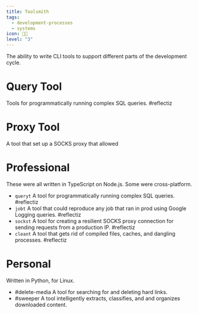 ```yaml
---
title: Toolsmith
tags:
  - development-processes
  - systems
icon: 🧰🔨
level: "3"
---
```

The ability to write CLI tools to support different parts of the development cycle.

# Query Tool
Tools for programmatically running complex SQL queries. #reflectiz 
# Proxy Tool
A tool that set up a SOCKS proxy that allowed 
# Professional
These were all written in TypeScript on Node.js. Some were cross-platform.

- `queryt` A tool for programmatically running complex SQL queries. #reflectiz
- `jobt` A tool that could reproduce any job that ran in prod using Google Logging queries. #reflectiz 
- `sockst` A tool for creating a resilient SOCKS proxy connection for sending requests from a  production IP. #reflectiz
- `cleant` A tool that gets rid of compiled files, caches, and dangling processes. #reflectiz
# Personal
Written in Python, for Linux.
- #delete-media A tool for searching for and deleting hard links.
- #sweeper A tool intelligently extracts, classifies, and and organizes downloaded content.

